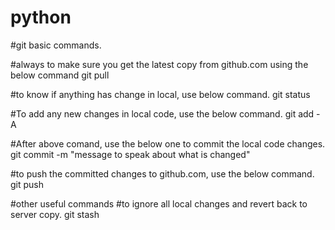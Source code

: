 # python

#git basic commands.

#always to make sure you get the latest copy from github.com using the below command
git pull

#to know if anything has change in local, use below command.
git status

#To add any new changes in local code, use the below command.
git add -A   

#After above comand, use the below one to commit the local code changes.
git commit -m "message to speak about what is changed"

#to push the committed changes to github.com, use the below command.
git push

#other useful commands
#to ignore all local changes and revert back to server copy.
git stash